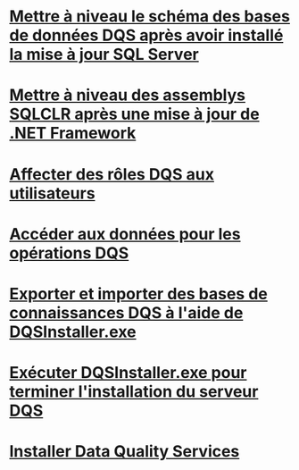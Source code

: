 # [Mettre à niveau le schéma des bases de données DQS après avoir installé la mise à jour SQL Server](upgrade-dqs-databases-schema-after-installing-sql-server-update.md)
# [Mettre à niveau des assemblys SQLCLR après une mise à jour de .NET Framework](upgrade-sqlclr-assemblies-after-net-framework-update.md)
# [Affecter des rôles DQS aux utilisateurs](grant-dqs-roles-to-users.md)
# [Accéder aux données pour les opérations DQS](access-data-for-the-dqs-operations.md)
# [Exporter et importer des bases de connaissances DQS à l'aide de DQSInstaller.exe](export-and-import-dqs-knowledge-bases-using-dqsinstaller-exe.md)
# [Exécuter DQSInstaller.exe pour terminer l'installation du serveur DQS](run-dqsinstaller-exe-to-complete-data-quality-server-installation.md)
# [Installer Data Quality Services](install-data-quality-services.md)
